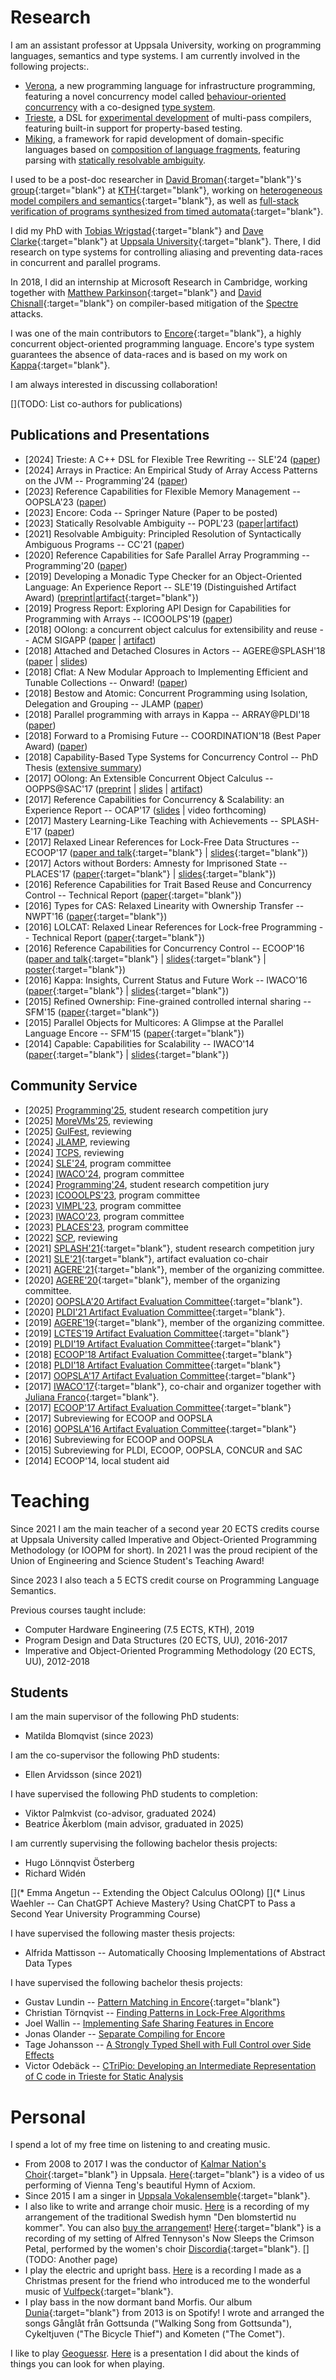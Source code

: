Research
========

I am an assistant professor at Uppsala University, working on
programming languages, semantics and type systems. I am currently
involved in the following projects:.

- [Verona](https://www.microsoft.com/en-us/research/project/project-verona/),
  a new programming language for infrastructure programming,
  featuring a novel concurrency model called [behaviour-oriented
  concurrency](https://uu.diva-portal.org/smash/get/diva2:1791738/FULLTEXT01.pdf)
  with a co-designed [type
  system](http://www.diva-portal.org/smash/get/diva2:1791730/FULLTEXT01.pdf).
- [Trieste](https://github.com/microsoft/Trieste), a DSL for
  [experimental development](papers/sle24.pdf) of multi-pass
  compilers, featuring built-in support for property-based
  testing.
- [Miking](https://miking.org/), a framework for rapid development
  of domain-specific languages based on [composition of language
  fragments](https://people.kth.se/~dbro/papers/broman-2019-miking-vision.pdf),
  featuring parsing with [statically resolvable
  ambiguity](https://dl.acm.org/doi/10.1145/3571251).

I used to be a post-doc researcher in [David
Broman](https://www.kth.se/profile/dbro){:target="blank"}'s
[group](https://www.kth.se/scs/mcs){:target="blank"} at
[KTH](http://www.kth.se){:target="blank"}, working on
[heterogeneous model compilers and
semantics](https://people.kth.se/~dbro/hmc.html){:target="blank"},
as well as [full-stack verification of programs synthesized from
timed automata](https://people.kth.se/~dbro/projects.html){:target="blank"}.

I did my PhD with [Tobias
Wrigstad](http://www.wrigstad.com){:target="blank"} and [Dave
Clarke](http://supercooldave.github.io/){:target="blank"} at
[Uppsala University](http://www.it.uu.se){:target="blank"}. There,
I did research on type systems for controlling aliasing and
preventing data-races in concurrent and parallel programs.

In 2018, I did an internship at Microsoft Research in Cambridge,
working together with [Matthew
Parkinson](https://www.microsoft.com/en-us/research/people/mattpark/){:target="blank"}
and [David
Chisnall](https://www.cl.cam.ac.uk/~dc552/){:target="blank"} on
compiler-based mitigation of the
[Spectre](https://meltdownattack.com/) attacks.

I was one of the main contributors to
[Encore](https://encore-lang.github.io/){:target="blank"}, a
highly concurrent object-oriented programming language. Encore's
type system guarantees the absence of data-races and is based on
my work on
[Kappa](http://urn.kb.se/resolve?urn=urn:nbn:se:uu:diva-336021){:target="blank"}.

I am always interested in discussing collaboration!

[](TODO: List co-authors for publications)

Publications and Presentations
------------------------------
* [2024] Trieste: A C++ DSL for Flexible Tree Rewriting -- SLE'24 ([paper](papers/sle24.pdf))
* [2024] Arrays in Practice: An Empirical Study of Array Access
  Patterns on the JVM -- Programming'24 ([paper](https://programming-journal.org/2024/8/14/))
* [2023] Reference Capabilities for Flexible Memory Management -- OOPSLA'23
  ([paper](https://dl.acm.org/doi/10.1145/3622846))
* [2023] Encore: Coda -- Springer Nature (Paper to be posted)
* [2023] Statically Resolvable Ambiguity -- POPL'23
  ([paper](https://dl.acm.org/doi/10.1145/3571251)|[artifact](https://zenodo.org/record/7260815))
* [2021] Resolvable Ambiguity: Principled Resolution of
  Syntactically Ambiguous Programs -- CC'21
  ([paper](https://dl.acm.org/doi/abs/10.1145/3446804.3446846?casa_token=0jwoP6VMYywAAAAA:B05qIyoBYP-80vRFKWZ2ucdYQ0zSwVkhEw6te17p4cC5Wrla9k2XGcdxCAdLCUG2bggHZcERwnmQ))
* [2020] Reference Capabilities for Safe Parallel Array
  Programming -- Programming'20 ([paper](https://programming-journal.org/2020/4/1/))
* [2019] Developing a Monadic Type Checker for an Object-Oriented
  Language: An Experience Report -- SLE'19 (Distinguished Artifact Award)
  ([preprint](papers/sle19.pdf)|[artifact](https://github.com/parapluu/monadic-typechecker){:target="blank"})
* [2019] Progress Report: Exploring API Design for Capabilities
    for Programming with Arrays -- ICOOOLPS'19 ([paper](http://kth.diva-portal.org/smash/record.jsf?dswid=-481&faces-redirect=true&language=en&searchType=SIMPLE&query=&af=%5B%5D&aq=%5B%5B%5D%5D&aq2=%5B%5B%5D%5D&aqe=%5B%5D&pid=diva2%3A1349621%22&noOfRows=50&sortOrder=author_sort_asc&sortOrder2=title_sort_asc&onlyFullText=false&sf=all))
* [2018] OOlong: a concurrent object calculus for extensibility
  and reuse -- ACM SIGAPP ([paper](papers/oolong.pdf) |
  [artifact](https://github.com/EliasC/oolong))
* [2018] Attached and Detached Closures in Actors --
  AGERE@SPLASH'18 ([paper](papers/agere18.pdf) | [slides](slides/agere18.pdf))
* [2018] Cflat: A New Modular Approach to Implementing Efficient
  and Tunable Collections -- Onward!
  ([paper](http://stbr.me/cflat))
* [2018] Bestow and Atomic: Concurrent Programming using
  Isolation, Delegation and Grouping -- JLAMP
  ([paper](https://authors.elsevier.com/a/1XKyV8MrKMFw0Q))
* [2018] Parallel programming with arrays in Kappa --
  ARRAY@PLDI'18
  ([paper](https://dl.acm.org/citation.cfm?id=3219757))
* [2018] Forward to a Promising Future -- COORDINATION'18 (Best Paper Award)
  ([paper](http://www.diva-portal.org/smash/record.jsf?pid=diva2%3A1209721&dswid=-2080))
* [2018] Capability-Based Type Systems for Concurrency Control -- PhD Thesis
  ([extensive summary](http://urn.kb.se/resolve?urn=urn:nbn:se:uu:diva-336021))
* [2017] OOlong: An Extensible Concurrent Object Calculus -- OOPPS@SAC'17
  ([preprint](papers/sac18.pdf) | [slides](slides/SAC18.pdf) | [artifact](https://github.com/EliasC/oolong))
* [2017] Reference Capabilities for Concurrency & Scalability: an Experience Report -- OCAP'17
  ([slides](slides/OCAP17.pdf) | video forthcoming)
* [2017] Mastery Learning-Like Teaching with Achievements -- SPLASH-E'17
  ([paper](https://2017.splashcon.org/event/splash-2017-splash-e-cer-mastery-learning-like-teaching-with-achievements))
* [2017] Relaxed Linear References for Lock-Free Data Structures -- ECOOP'17
  ([paper and talk](http://2017.ecoop.org/event/ecoop-2017-papers-relaxed-linear-references-for-lock-free-programming){:target="blank"} | [slides](slides/ECOOP17.pdf){:target="blank"})
* [2017] Actors without Borders: Amnesty for Imprisoned State -- PLACES'17
  ([paper](https://arxiv.org/abs/1704.03094){:target="blank"} | [slides](slides/ActorsWithoutBorders.pdf){:target="blank"})
* [2016] Reference Capabilities for Trait Based Reuse and Concurrency Control -- Technical Report
  ([paper](http://urn.kb.se/resolve?urn=urn:nbn:se:uu:diva-309774){:target="blank"})
* [2016] Types for CAS: Relaxed Linearity with Ownership Transfer -- NWPT'16
  ([paper](http://urn.kb.se/resolve?urn=urn:nbn:se:uu:diva-309777){:target="blank"})
* [2016] LOLCAT: Relaxed Linear References for Lock-free Programming -- Technical Report
  ([paper](http://urn.kb.se/resolve?urn=urn:nbn:se:uu:diva-309776){:target="blank"})
* [2016] Reference Capabilities for Concurrency Control -- ECOOP'16
  ([paper and talk](http://2016.ecoop.org/event/ecoop-2016-papers-reference-capabilities-for-concurrency-control){:target="blank"} | [slides](slides/ECOOP16.pdf){:target="blank"} | [poster](posters/ECOOP16.pdf){:target="blank"})
* [2016] Kappa: Insights, Current Status and Future Work -- IWACO'16
  ([paper](http://2016.ecoop.org/event/iwaco-2016-first-paper-kappa-insights-current-status-and-future-work){:target="blank"} | [slides](slides/IWACO16.pdf){:target="blank"})
* [2015] Refined Ownership: Fine-grained controlled internal sharing -- SFM'15
  ([paper](http://urn.kb.se/resolve?urn=urn:nbn:se:uu:diva-266673){:target="blank"})
* [2015] Parallel Objects for Multicores: A Glimpse at the Parallel Language Encore -- SFM'15
  ([paper](https://www.it.uu.se/katalog/stebr742/Encore-Glimpse/Encore_Glimpse_Preprint.pdf){:target="blank"})
* [2014] Capable: Capabilities for Scalability -- IWACO'14
  ([paper](http://www.ownership-types.org/iwaco14/program_files/Paper2.pdf){:target="blank"} | [slides](slides/IWACO14.pdf){:target="blank"})


Community Service
-----------------
* [2025] [Programming'25](https://2025.programming-conference.org/track/programming-2025-SRC), student research competition jury
* [2025] [MoreVMs'25](https://2025.programming-conference.org/home/MoreVMs-2025), reviewing
* [2025] [GulFest](https://2025.programming-conference.org/home/MoreVMs-2025), reviewing
* [2024] [JLAMP](https://www.sciencedirect.com/journal/journal-of-logical-and-algebraic-methods-in-programming), reviewing
* [2024] [TCPS](https://dl.acm.org/journal/tcps), reviewing
* [2024] [SLE'24](https://2024.splashcon.org/track/sle-2024), program committee
* [2024] [IWACO'24](https://2024.splashcon.org/home/iwaco-2024), program committee
* [2024] [Programming'24](https://2024.programming-conference.org/track/programming-2024-SRC), student research competition jury
* [2023] [ICOOOLPS'23](https://2023.issta.org/track/ICOOOLPS-2023), program committee
* [2023] [VIMPL'23](https://2023.programming-conference.org/home/vimpl-2023), program committee
* [2023] [IWACO'23](https://2023.splashcon.org/home/iwaco-2023), program committee
* [2023] [PLACES'23](https://places-workshop.github.io/2023/), program committee
* [2022] [SCP](https://www.sciencedirect.com/journal/science-of-computer-programming), reviewing
* [2021] [SPLASH'21](https://2021.splashcon.org/track/splash-2021-SRC){:target="blank"}, student research competition jury
* [2021] [SLE'21](https://conf.researchr.org/home/sle-2021){:target="blank"}, artifact evaluation co-chair
* [2021] [AGERE'21](https://2021.splashcon.org/home/agere-2021){:target="blank"}, member of the organizing committee.
* [2020] [AGERE'20](https://2020.splashcon.org/home/agere-2020){:target="blank"}, member of the organizing committee.
* [2020] [OOPSLA'20 Artifact Evaluation Committee](https://2020.splashcon.org/track/splash-2020-Artifacts){:target="blank"}.
* [2020] [PLDI'21 Artifact Evaluation Committee](https://pldi20.sigplan.org/track/pldi-2020-PLDI-Research-Artifacts){:target="blank"}.
* [2019] [AGERE'19](https://2019.splashcon.org/home/agere-2019){:target="blank"}, member of the organizing committee.
* [2019] [LCTES'19 Artifact Evaluation Committee](https://conf.researchr.org/committee/LCTES-2019/lctes-2019-papers-artifact-evaluation-committee){:target="blank"}
* [2019] [PLDI'19 Artifact Evaluation Committee](https://pldi19.sigplan.org/track/pldi-2019-PLDI-Research-Artifacts){:target="blank"}
* [2018]
  [ECOOP'18 Artifact Evaluation Committee](http://2018.ecoop.org/track/ecoop-2018-Artifacts){:target="blank"}
* [2018]
  [PLDI'18 Artifact Evaluation Committee](https://pldi18.sigplan.org/track/pldi-2018-PLDI-Research-Artifacts){:target="blank"}
* [2017]
  [OOPSLA'17 Artifact Evaluation Committee](http://2017.splashcon.org/track/splash-2017-OOPSLA-Artifacts){:target="blank"}
* [2017]
  [IWACO'17](2017.ecoop.org/track/iwaco-2017-papers){:target="blank"}, co-chair and
  organizer together with [Juliana Franco](https://www.doc.ic.ac.uk/~jvicent1/){:target="blank"}.
* [2017]
  [ECOOP'17 Artifact Evaluation Committee](http://2017.ecoop.org/track/ecoop-2017-Artifacts){:target="blank"}
* [2017]
  Subreviewing for ECOOP and OOPSLA
* [2016]
  [OOPSLA'16 Artifact Evaluation Committee](http://2016.splashcon.org/track/splash-2016-artifacts){:target="blank"}
* [2016]
  Subreviewing for ECOOP and OOPSLA
* [2015]
  Subreviewing for PLDI, ECOOP, OOPSLA, CONCUR and SAC
* [2014] ECOOP'14, local student aid


Teaching
========

Since 2021 I am the main teacher of a second year 20 ECTS credits
course at Uppsala University called Imperative and Object-Oriented
Programming Methodology (or IOOPM for short). In 2021 I was the
proud recipient of the Union of Engineering and Science Student's
Teaching Award!

Since 2023 I also teach a 5 ECTS credit course on Programming
Language Semantics.

Previous courses taught include:

* Computer Hardware Engineering (7.5 ECTS, KTH), 2019
* Program Design and Data Structures (20 ECTS, UU), 2016-2017
* Imperative and Object-Oriented Programming Methodology (20 ECTS,
  UU), 2012-2018


Students
--------

I am the main supervisor of the following PhD students:

* Matilda Blomqvist (since 2023)

I am the co-supervisor the following PhD students:

* Ellen Arvidsson (since 2021)

I have supervised the following PhD students to completion:

* Viktor Palmkvist (co-advisor, graduated 2024)
* Beatrice Åkerblom (main advisor, graduated in 2025)

I am currently supervising the following bachelor thesis projects:

* Hugo Lönnqvist Österberg
* Richard Widén

[](* Emma Angetun -- Extending the Object Calculus OOlong)
[](* Linus Waehler -- Can ChatGPT Achieve Mastery? Using ChatCPT to Pass a Second Year University Programming Course)

I have supervised the following master thesis projects:

* Alfrida Mattisson -- Automatically Choosing Implementations of Abstract Data Types

I have supervised the following bachelor thesis projects:

* Gustav Lundin -- [Pattern Matching in Encore](http://urn.kb.se/resolve?urn=urn:nbn:se:uu:diva-294513){:target="blank"}
* Christian Törnqvist -- [Finding Patterns in Lock-Free Algorithms](http://uu.diva-portal.org/smash/record.jsf?pid=diva2:1136791)
* Joel Wallin -- [Implementing Safe Sharing Features in Encore](theses/thesis-joelwallin.pdf)
* Jonas Olander -- [Separate Compiling for Encore](http://urn.kb.se/resolve?urn=urn:nbn:se:uu:diva-330697)
* Tage Johansson -- [A Strongly Typed Shell with Full Control over Side Effects](http://www.diva-portal.org/smash/record.jsf?pid=diva2%3A1864006&dswid=-4984)
* Victor Odebäck -- [CTriPio: Developing an Intermediate Representation of C code in Trieste for Static Analysis](http://uu.diva-portal.org/smash/record.jsf?pid=diva2%3A1891513&dswid=-9888)

Personal
========

I spend a lot of my free time on listening to and creating music.

* From 2008 to 2017 I was the conductor of
  [Kalmar Nation's Choir](http://kalmarnation.se/koren){:target="blank"}
  in Uppsala.
  [Here](https://www.youtube.com/watch?v=cgrlqO8PqJs){:target="blank"}
  is a video of us performing of Vienna Teng's beautiful Hymn of Acxiom.
* Since 2015 I am a singer in
  [Uppsala Vokalensemble](http://uppsalavokalensemble.se/){:target="blank"}.
* I also like to write and arrange choir music.
  [Here](https://www.youtube.com/watch?v=L0ut0ADUdp8) is a
  recording of my arrangement of the traditional Swedish hymn "Den
  blomstertid nu kommer". You can also [buy the arrangement](https://www.gehrmans.se/butik/kor/blomstertid-13893)!
  [Here](https://www.youtube.com/watch?v=l2gzhjwBczI){:target="blank"}
  is a recording of my setting of Alfred Tennyson's Now Sleeps the
  Crimson Petal, performed by the women's choir
  [Discordia](http://udkdiscordia.se/){:target="blank"}. [](TODO: Another page)
* I play the electric and upright
  bass. [Here](https://www.youtube.com/watch?v=VPzk-28ZiYc) is a
  recording I made as a Christmas present for the friend who
  introduced me to the wonderful music of [Vulfpeck](http://vulfpeck.com/){:target="blank"}.
* I play bass in the now dormant band Morfis. Our album
  [Dunia](https://open.spotify.com/album/0Sn5iIamcssFcc6EdZvnzi){:target="blank"}
  from 2013 is on Spotify! I wrote and arranged the songs Gånglåt
  från Gottsunda ("Walking Song from Gottsunda"), Cykeltjuven
  ("The Bicycle Thief") and Kometen ("The Comet").

I like to play [Geoguessr](https://www.geoguessr.com).
[Here](geoguessr.pdf) is a presentation I did about the kinds of
things you can look for when playing.
